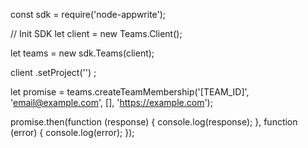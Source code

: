 const sdk = require('node-appwrite');

// Init SDK
let client = new Teams.Client();

let teams = new sdk.Teams(client);

client
    .setProject('')
;

let promise = teams.createTeamMembership('[TEAM_ID]', 'email@example.com', [], 'https://example.com');

promise.then(function (response) {
    console.log(response);
}, function (error) {
    console.log(error);
});